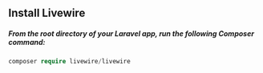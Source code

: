## Install Livewire
##### From the root directory of your Laravel app, run the following Composer command:

```php
composer require livewire/livewire
```

